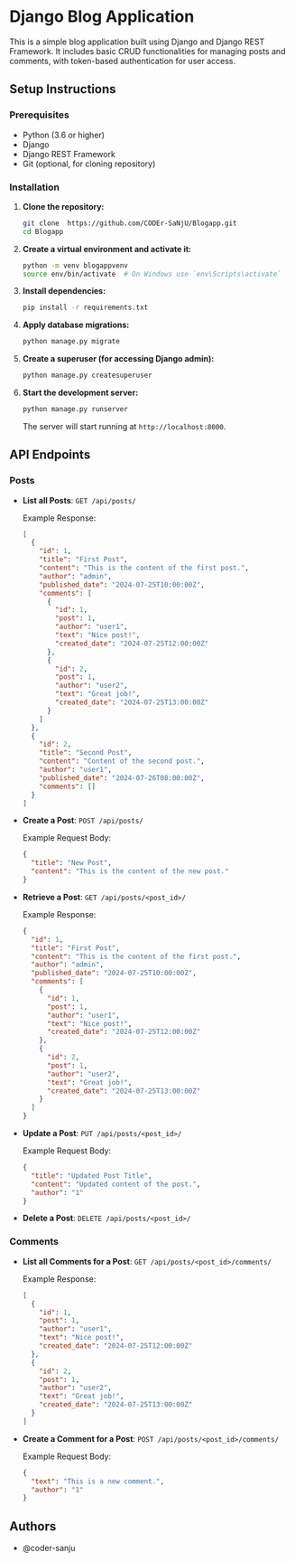 # Django Blog Application

This is a simple blog application built using Django and Django REST Framework. It includes basic CRUD functionalities for managing posts and comments, with token-based authentication for user access.

## Setup Instructions

### Prerequisites

- Python (3.6 or higher)
- Django
- Django REST Framework
- Git (optional, for cloning repository)

### Installation

1. **Clone the repository:**

   ```bash
   git clone  https://github.com/CODEr-SaNjU/Blogapp.git
   cd Blogapp
   ```

2. **Create a virtual environment and activate it:**

   ```bash
   python -m venv blogappvenv
   source env/bin/activate  # On Windows use `env\Scripts\activate`
   ```

3. **Install dependencies:**

   ```bash
   pip install -r requirements.txt
   ```

4. **Apply database migrations:**

   ```bash
   python manage.py migrate
   ```

5. **Create a superuser (for accessing Django admin):**

   ```bash
   python manage.py createsuperuser
   ```

6. **Start the development server:**

   ```bash
   python manage.py runserver
   ```

   The server will start running at `http://localhost:8000`.

## API Endpoints

### Posts

- **List all Posts**: `GET /api/posts/`

  Example Response:
  ```json
  [
    {
      "id": 1,
      "title": "First Post",
      "content": "This is the content of the first post.",
      "author": "admin",
      "published_date": "2024-07-25T10:00:00Z",
      "comments": [
        {
          "id": 1,
          "post": 1,
          "author": "user1",
          "text": "Nice post!",
          "created_date": "2024-07-25T12:00:00Z"
        },
        {
          "id": 2,
          "post": 1,
          "author": "user2",
          "text": "Great job!",
          "created_date": "2024-07-25T13:00:00Z"
        }
      ]
    },
    {
      "id": 2,
      "title": "Second Post",
      "content": "Content of the second post.",
      "author": "user1",
      "published_date": "2024-07-26T08:00:00Z",
      "comments": []
    }
  ]
  ```

- **Create a Post**: `POST /api/posts/`

  Example Request Body:
  ```json
  {
    "title": "New Post",
    "content": "This is the content of the new post."
  }
  ```

- **Retrieve a Post**: `GET /api/posts/<post_id>/`

  Example Response:
  ```json
  {
    "id": 1,
    "title": "First Post",
    "content": "This is the content of the first post.",
    "author": "admin",
    "published_date": "2024-07-25T10:00:00Z",
    "comments": [
      {
        "id": 1,
        "post": 1,
        "author": "user1",
        "text": "Nice post!",
        "created_date": "2024-07-25T12:00:00Z"
      },
      {
        "id": 2,
        "post": 1,
        "author": "user2",
        "text": "Great job!",
        "created_date": "2024-07-25T13:00:00Z"
      }
    ]
  }
  ```

- **Update a Post**: `PUT /api/posts/<post_id>/`

  Example Request Body:
  ```json
  {
    "title": "Updated Post Title",
    "content": "Updated content of the post.",
    "author": "1"
  }
  ```

- **Delete a Post**: `DELETE /api/posts/<post_id>/`

### Comments

- **List all Comments for a Post**: `GET /api/posts/<post_id>/comments/`

  Example Response:
  ```json
  [
    {
      "id": 1,
      "post": 1,
      "author": "user1",
      "text": "Nice post!",
      "created_date": "2024-07-25T12:00:00Z"
    },
    {
      "id": 2,
      "post": 1,
      "author": "user2",
      "text": "Great job!",
      "created_date": "2024-07-25T13:00:00Z"
    }
  ]
  ```

- **Create a Comment for a Post**: `POST /api/posts/<post_id>/comments/`

  Example Request Body:
  ```json
  {
    "text": "This is a new comment.",
    "author": "1"
  }
  ```


## Authors

- @coder-sanju
